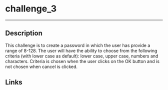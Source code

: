# challenge_3
***
## Description
This challenge is to create a password in which the user has provide a range of 8-128.  The user will have the ability to choose from the following criteria (with lower case as default):  lower case, upper case, numbers and characters.  Criteria is chosen when the user clicks on the OK button and is not chosen when cancel is clicked.

## Links
